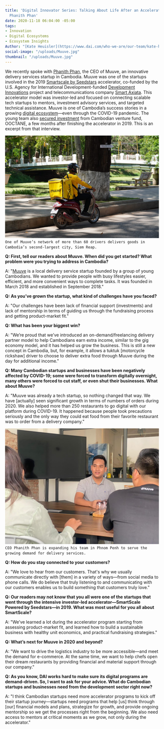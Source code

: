 ```yaml
---
title: 'Digital Innovator Series: Talking About Life After an Accelerator with Muuve’s
  Phanith Phan'
date: 2020-11-18 06:04:00 -05:00
tags:
- Innovation
- Digital Ecosystems
- Ecosystem Insights
Author: "[Kate Heuisler](https://www.dai.com/who-we-are/our-team/kate-heuisler)"
social-image: "/uploads/Muuve.jpg"
thumbnail: "/uploads/Muuve.jpg"
---
```


We recently spoke with [Phanith Phan,](https://www.childrenshospitalvanderbilt.org/doctors/barkin-shari) the CEO of Muuve, an innovative delivery services startup in Cambodia. Muuve was one of the startups involved in the 2019 [Smartscale by Seedstars](https://www.smart.com.kh/smartscale-powered-by-seedstars-to-host-its-demo-day-in-phnom-penh/) accelerator, co-funded by the U.S. Agency for International Development-funded [Development Innovations](https://www.dai.com/our-work/projects/cambodia-development-innovations) project and telecommunications company [Smart Axiata](https://www.smart.com.kh/?gclid=Cj0KCQjwreT8BRDTARIsAJLI0KLZGTfnbLbol8X5UuazEsB8sqzo_n9AF92h-QRptDHikMSmCCtMI2caAnohEALw_wcB). This accelerator model was investor-led and focused on connecting scalable tech startups to mentors, investment advisory services, and targeted technical assistance. Muuve is one of Cambodia’s success stories in a growing [digital ecosystem]((https://www.raintreecambodia.com/research))—even through the COVID-19 pandemic. The young team also [secured investment](https://e27.co/cambodias-muuve-scores-funding-from-ooctane-to-take-its-food-delivery-service-to-new-cities-20200123/) from Cambodian venture fund, OOCTANE, a few months after finishing the accelerator in 2019. This is an excerpt from that interview.

<!--more-->

![Muuve.jpg](/uploads/Muuve.jpg)`One of Muuve’s network of more than 60 drivers delivers goods in Cambodia’s second-largest city, Siem Reap.`

**Q: First, tell our readers about Muuve. When did you get started? What problem were you trying to address in Cambodia?**

A: "[Muuve](https://apps.apple.com/kh/app/muuve-food-order-delivery/id1414753417) is a local delivery service startup founded by a group of young Cambodians. We wanted to provide people with busy lifestyles easier, efficient, and more convenient ways to complete tasks. It was founded in March 2018 and established in September 2018."

**Q: As you’ve grown the startup, what kind of challenges have you faced?**

A: "Our challenges have been lack of financial support (investments) and lack of mentorship in terms of guiding us through the fundraising process and getting product-market fit."

**Q: What has been your biggest win?**

A: "We’re proud that we’ve introduced an on-demand/freelancing delivery partner model to help Cambodians earn extra income, similar to the gig economy model, and it has helped us grow the business. This is still a new concept in Cambodia, but, for example, it allows a tuktuk \[motorcycle rickshaw\] driver to choose to deliver extra food through Muuve during the day for additional income."

**Q: Many Cambodian startups and businesses have been negatively affected by COVID-19; some were forced to transform digitally overnight, many others were forced to cut staff, or even shut their businesses. What about Muuve?**

A: "Muuve was already a tech startup, so nothing changed that way. We have \[actually\] seen significant growth in terms of numbers of orders during 2020. We also helped more than 250 restaurants to go digital with our platform during COVID-19. It happened because people took precautions seriously and the only way they could eat food from their favorite restaurant was to order from a delivery company."

![Muuve 1.jpg](/uploads/Muuve%201.jpg)`CEO Phanith Phan is expanding his team in Phnom Penh to serve the growing demand for delivery services.`

**Q: How do you stay connected to your customers?**

A: "We love to hear from our customers. That's why we usually communicate directly with \[them\] in a variety of ways—from social media to phone calls. We do believe that truly listening to and communicating with our customers enables us to build something that customers truly love."

**Q: Our readers may not know that you all were one of the startups that went through the intensive investor-led accelerator—SmartScale Powered by Seedstars—in 2019. What was most useful for you all about SmartScale?**

A: "We’ve learned a lot during the accelerator program starting from assessing product-market fit, and learned how to build a sustainable business with healthy unit economics, and practical fundraising strategies."

**Q: What’s next for Muuve in 2020 and beyond?**

A: "We want to drive the logistics industry to be more accessible—and meet the demand for e-commerce. At the same time, we want to help chefs open their dream restaurants by providing financial and material support through our company."

**Q: As you know, DAI works hard to make sure its digital programs are demand-driven. So, I want to ask for your advice. What do Cambodian startups and businesses need from the development sector right now?**

A: "I think Cambodian startups need more accelerator programs to kick off their startup journey—startups need programs that help \[us\] think through \[our\] financial models and plans, strategize for growth, and provide ongoing mentorship so we get the processes right from the beginning. We also need access to mentors at critical moments as we grow, not only during the accelerator."